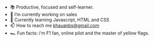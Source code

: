 - 📚 Productive, focused and self-learner.
- 💼 I’m currently working on sales
- 🌱 Currently learning Javascript, HTML and CSS
- 📫 How to reach me khauanbs@gmail.com
- 🏎 Fun facts: i'm F1 fan, online pilot and the master of yellow flags. 
